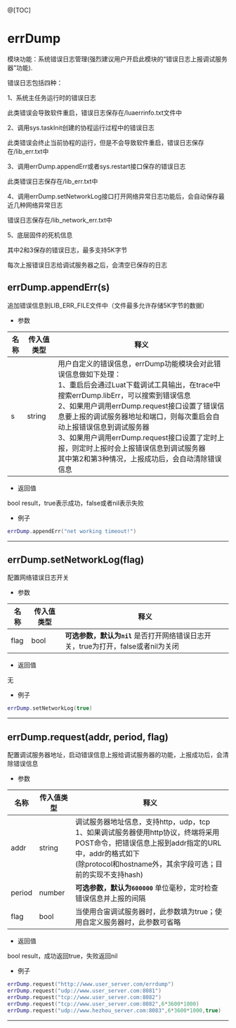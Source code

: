 
@[TOC]

# errDump

模块功能：系统错误日志管理(强烈建议用户开启此模块的“错误日志上报调试服务器”功能).

错误日志包括四种：

1、系统主任务运行时的错误日志

此类错误会导致软件重启，错误日志保存在/luaerrinfo.txt文件中

2、调用sys.taskInit创建的协程运行过程中的错误日志

此类错误会终止当前协程的运行，但是不会导致软件重启，错误日志保存在/lib_err.txt中

3、调用errDump.appendErr或者sys.restart接口保存的错误日志

此类错误日志保存在/lib_err.txt中

4、调用errDump.setNetworkLog接口打开网络异常日志功能后，会自动保存最近几种网络异常日志

错误日志保存在/lib_network_err.txt中

5、底层固件的死机信息

其中2和3保存的错误日志，最多支持5K字节

每次上报错误日志给调试服务器之后，会清空已保存的日志

## errDump.appendErr(s)

追加错误信息到LIB_ERR_FILE文件中（文件最多允许存储5K字节的数据）

* 参数

|名称|传入值类型|释义|
|-|-|-|
|s|string|用户自定义的错误信息，errDump功能模块会对此错误信息做如下处理：<br>1、重启后会通过Luat下载调试工具输出，在trace中搜索errDump.libErr，可以搜索到错误信息<br>2、如果用户调用errDump.request接口设置了错误信息要上报的调试服务器地址和端口，则每次重启会自动上报错误信息到调试服务器<br>3、如果用户调用errDump.request接口设置了定时上报，则定时上报时会上报错误信息到调试服务器<br>其中第2和第3种情况，上报成功后，会自动清除错误信息|

* 返回值

bool result，true表示成功，false或者nil表示失败

* 例子

```lua
errDump.appendErr("net working timeout!")
```

---

## errDump.setNetworkLog(flag)

配置网络错误日志开关

* 参数

|名称|传入值类型|释义|
|-|-|-|
|flag|bool|**可选参数，默认为`nil`** 是否打开网络错误日志开关，true为打开，false或者nil为关闭|

* 返回值

无

* 例子

```lua
errDump.setNetworkLog(true)
```

---

## errDump.request(addr, period, flag)

配置调试服务器地址，启动错误信息上报给调试服务器的功能，上报成功后，会清除错误信息

* 参数

|名称|传入值类型|释义|
|-|-|-|
|addr|string|调试服务器地址信息，支持http，udp，tcp<br>1、如果调试服务器使用http协议，终端将采用POST命令，把错误信息上报到addr指定的URL中，addr的格式如下<br>(除protocol和hostname外，其余字段可选；目前的实现不支持hash)<br>|------------------------------------------------------------------------------|<br>| protocol |||   auth    |      host       |           path            | hash  |<br>|----------|||-----------|-----------------|---------------------------|-------|<br>|          |||           | hostname | port | pathname |     search     |       |<br>|          |||           |----------|------|----------|----------------|       |<br>"   http   :// user:pass @ host.com : 8080   /p/a/t/h ?  query=string  # hash  " <br>|          |||           |          |      |          |                |       |<br>|------------------------------------------------------------------------------|<br>2、如果调试服务器使用udp协议，终端将错误信息，直接上报给调试服务器，调试服务器收到信息后，要回复大写的OK；addr格式如下：<br>|----------|||----------|------|<br>| protocol ||| hostname | port |<br>|          |||----------|------|<br>"   udp    :// host.com : 8081 | <br>|          |||          |      |<br>|------------------------------|<br>3、如果调试服务器使用tcp协议，终端将错误信息，直接上报给调试服务器；addr格式如下：<br>|----------|||----------|------|<br>| protocol ||| hostname | port |<br>|          |||----------|------|<br>"   tcp    :// host.com : 8082 | <br>|          |||          |      |<br>|------------------------------||
|period|number|**可选参数，默认为`600000`** 单位毫秒，定时检查错误信息并上报的间隔|
|flag|bool|当使用合宙调试服务器时，此参数填为true；使用自定义服务器时，此参数可省略|

* 返回值

bool result，成功返回true，失败返回nil

* 例子

```lua
errDump.request("http://www.user_server.com/errdump")
errDump.request("udp://www.user_server.com:8081")
errDump.request("tcp://www.user_server.com:8082")
errDump.request("tcp://www.user_server.com:8082",6*3600*1000)
errDump.request("udp://www.hezhou_server.com:8083",6*3600*1000,true)
```

---
